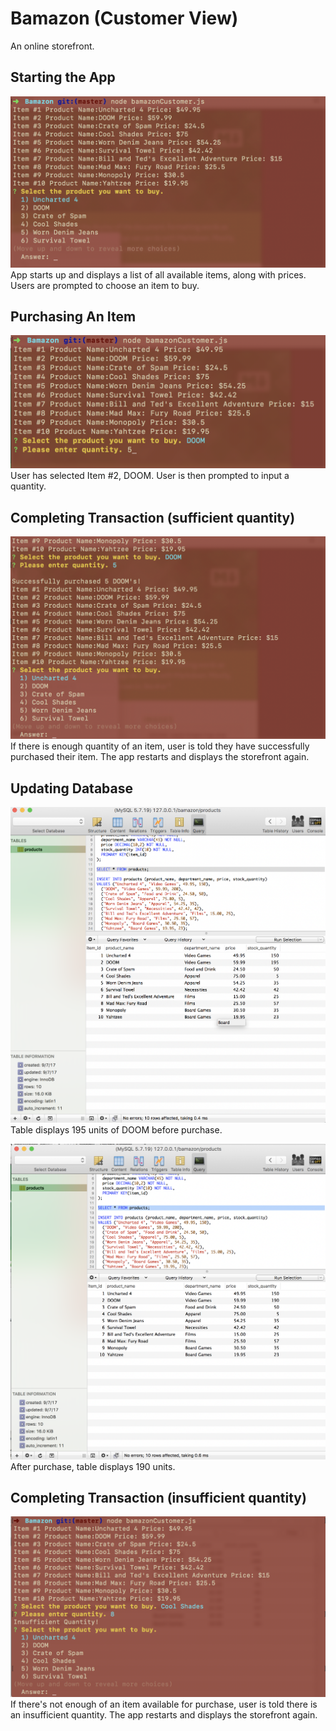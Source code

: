# Bamazon (Customer View)
An online storefront.

## Starting the App

![](/images/Bamazon1.png)
App starts up and displays a list of all available items, along with prices.
Users are prompted to choose an item to buy.


## Purchasing An Item

![](/images/Bamazon2.png)
User has selected Item #2, DOOM.
User is then prompted to input a quantity.


## Completing Transaction (sufficient quantity)

![](/images/Bamazon3.png)
If there is enough quantity of an item, user is told they have successfully purchased their item.
The app restarts and displays the storefront again.

## Updating Database

![](/images/Bamazon4.png)
Table displays 195 units of DOOM before purchase.

![](/images/Bamazon5.png)
After purchase, table displays 190 units.


## Completing Transaction (insufficient quantity)

![](/images/Bamazon6.png)
If there's not enough of an item available for purchase, user is told there is an insufficient quantity. 
The app restarts and displays the storefront again.
